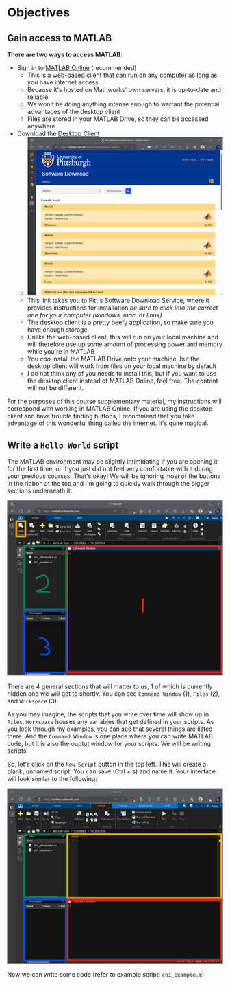 # Objectives

## Gain access to MATLAB

**There are two ways to access MATLAB**:
- Sign in to [MATLAB Online](https://www.mathworks.com/products/matlab-online.html) (recommended)
    - This is a web-based client that can run on any computer as long as you have internet access
    - Because it's hosted on Mathworks' own servers, it is up-to-date and reliable
    - We won't be doing anything intense enough to warrant the potential advantages of the desktop client
    - Files are stored in your MATLAB Drive, so they can be accessed anywhere
- Download the [Desktop Client](https://software.pitt.edu/Home/SoftwareSearch?SearchText=Matlab&PlatformId=0)
    - <img src="../images/sds-matlab-results.png" alt="search results"/>
    - This link takes you to Pitt's Software Download Service, where it provides instructions for installation *be sure to click into the correct one for your computer (windows, mac, or linux)*
    - The desktop client is a pretty beefy application, so make sure you have enough storage
    - Unlike the web-based client, this will run on your local machine and will therefore use up some amount of processing power and memory while you're in MATLAB
    - You *can* install the MATLAB Drive onto your machine, but the desktop client will work from files on your local machine by default
    - I do not think any of you needs to install this, but if you want to use the desktop client instead of MATLAB Online, feel free. The content will not be different.

For the purposes of this course supplementary material, my instructions will correspond with working in MATLAB Online. If you are using the desktop client and have trouble finding buttons, I recommend that you take advantage of this wonderful thing called the internet. It's quite magical.

## Write a `Hello World` script

The MATLAB environment may be slightly intimidating if you are opening it for the first time, or if you just did not feel very comfortable with it during your previous courses. That's okay! We will be ignoring most of the buttons in the ribbon at the top and I'm going to quickly walk through the bigger sections underneath it.

<img src="../images/initial-matlab-environment.png" alt="initial MATLAB environment"/>

There are 4 general sections that will matter to us, 1 of which is currently hidden and we will get to shortly. You can see `Command Window` (1), `Files` (2), and `Workspace` (3).

As you may imagine, the scripts that you write over time will show up in `Files`. `Workspace` houses any variables that get defined in your scripts. As you look through my examples, you can see that several things are listed there. And the `Command Window` is one place where you can write MATLAB code, but it is also the ouptut window for your scripts. We will be writing scripts.

So, let's click on the `New Script` button in the top left. This will create a blank, unnamed script. You can save (Ctrl + s) and name it. Your interface will look similar to the following:

<img src="../images/matlab-environment-with-new-script.png" alt="MATLAB environment with the scripting window"/>

Now we can write some code (refer to example script: `ch1_example.m`)

